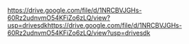 https://drive.google.com/file/d/1NRCBVJGHs-60Rz2udnvmO54KFiZo6zLQ/view?usp=drivesdkhttps://drive.google.com/file/d/1NRCBVJGHs-60Rz2udnvmO54KFiZo6zLQ/view?usp=drivesdk
